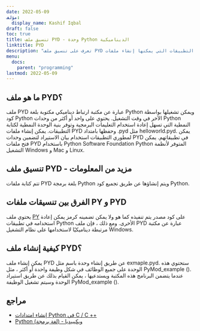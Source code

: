 ```yaml
---
date: 2022-05-09
مؤلف:
  display_name: Kashif Iqbal
draft: false
toc: true
title: تنسيق ملف PYD - وحدة Python الديناميكية
linktitle: PYD
description: "تعرف على تنسيق ملف PYD وواجهات برمجة التطبيقات التي يمكنها إنشاء ملفات PYD وفتحها."
menu:
  docs:
    parent: "programming"
lastmod: 2022-05-09
---
```


## ما هو ملف PYD؟

ملف PYD عبارة عن مكتبة ارتباط ديناميكي مكتوبة بلغة Python ويمكن تشغيلها بواسطة كود Python الآخر في وقت التشغيل. يحتوي على واحد أو أكثر من وحدات Python النمطية التي تسهل إعادة استخدام التعليمات البرمجية وتوفر بنية الوحدة النمطية لكتابة التطبيقات. يمكن إنشاء ملفات PYD وحفظها بامتداد .pyd مثل helloworld.pyd. يمكن لمطوري التطبيقات استخدام بيان الاستيراد لتضمين وحدات PYD في تطبيقاتهم. يمكن فتح ملفات PYD باستخدام Python Software Foundation Python المتوفر لأنظمة التشغيل Windows و Mac و Linux.

## تنسيق ملف PYD - مزيد من المعلومات

تتم كتابة ملفات PYD بلغة برمجة Python ويتم إنشاؤها عن طريق تجميع كود Python.

## الفرق بين تنسيقات ملفات PY و PYD

يحتوي ملف [PY](/ar/programming/py/) على كود مصدر يتم تنفيذه كما هو ولا يمكن تضمينه كرمز يمكن إعادة استخدامه في تطبيقات Python الأخرى. ومع ذلك ، فإن ملف PYD عبارة عن مكتبة مرتبطة ديناميكيًا لاستخدامها على نظام التشغيل Windows.

## كيفية إنشاء ملف PYD؟

يمكن إنشاء ملف PYD عن طريق إنشاء وحدة باسم مثل exmaple.pyd. ستحتوي هذه الوحدة على جميع الوظائف في شكل وظيفة واحدة أو أكثر ، مثل PyMod_example (). عندما يتضمن البرنامج هذه المكتبة ويستدعيها ، يمكن القيام بذلك عن طريق استيراد الوحدة وسيتم تشغيل الوظيفة PyMod_example ().

## مراجع ##

* [إنشاء امتدادات Python في C / C ++](https://sebsauvage.net/python/mingw.html)
* [Python (لغة برمجة) - ويكيبيديا](https://en.wikipedia.org/wiki/Python_ (architecture_language))


